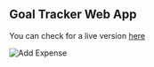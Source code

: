 ## Goal Tracker Web App

You can check for a live version [here](https://goaltrackerjr.herokuapp.com/)

![Add Expense](https://user-images.githubusercontent.com/69119243/122271937-4628b080-cee0-11eb-992e-5cd22bfacde0.png)

